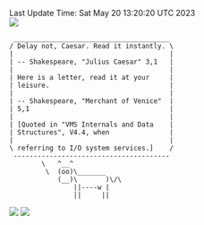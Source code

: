 Last Update Time: 
Sat May 20 13:20:20 UTC 2023
<br>![](https://img.shields.io/badge/%E5%A4%A7%E5%AE%B6-%E5%AE%89%E5%AE%89-green)<br>
```
 _______________________________________
/ Delay not, Caesar. Read it instantly. \
|                                       |
| -- Shakespeare, "Julius Caesar" 3,1   |
|                                       |
| Here is a letter, read it at your     |
| leisure.                              |
|                                       |
| -- Shakespeare, "Merchant of Venice"  |
| 5,1                                   |
|                                       |
| [Quoted in "VMS Internals and Data    |
| Structures", V4.4, when               |
|                                       |
\ referring to I/O system services.]    /
 ---------------------------------------
        \   ^__^
         \  (oo)\_______
            (__)\       )\/\
                ||----w |
                ||     ||
```
![](https://github-readme-stats.vercel.app/api?username=chenlitw)
![](https://github-readme-stats.vercel.app/api/top-langs/?username=chenlitw)
